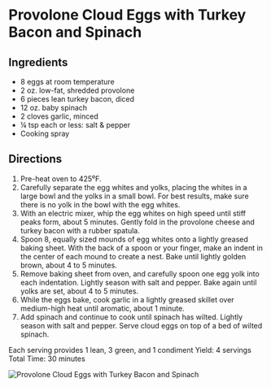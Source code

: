 # Provolone Cloud Eggs with Turkey Bacon and Spinach

## Ingredients 
* 8 eggs at room temperature
* 2 oz. low-fat, shredded provolone
* 6 pieces lean turkey bacon, diced
* 12 oz. baby spinach
* 2 cloves garlic, minced
* ¼ tsp each or less: salt & pepper
* Cooking spray

## Directions
1. Pre-heat oven to 425⁰F. 
2. Carefully separate the egg whites and yolks, placing the whites in a large bowl and the yolks in a small bowl. For best results, make sure there is no yolk in the bowl with the egg whites.
3. With an electric mixer, whip the egg whites on high speed until stiff peaks form, about 5 minutes. Gently fold in the provolone cheese and turkey bacon with a rubber spatula.
4. Spoon 8, equally sized mounds of egg whites onto a lightly greased baking sheet. With the back of a spoon or your finger, make an indent in the center of each mound to create a nest. Bake until lightly golden brown, about 4 to 5 minutes.
5. Remove baking sheet from oven, and carefully spoon one egg yolk into each indentation. Lightly season with salt and pepper. Bake again until yolks are set, about 4 to 5 minutes.
6. While the eggs bake, cook garlic in a lightly greased skillet over medium-high heat until aromatic, about 1 minute. 
7. Add spinach and continue to cook until spinach has wilted. Lightly season with salt and pepper. Serve cloud eggs on top of a bed of wilted spinach.

Each serving provides 1 lean, 3 green, and 1 condiment
Yield: 4 servings
Total Time: 30 minutes

![Provolone Cloud Eggs with Turkey Bacon and Spinach](images/Provolone%20Cloud%20Eggs%20with%20Turkey%20Bacon%20and%20Spinach.png)

